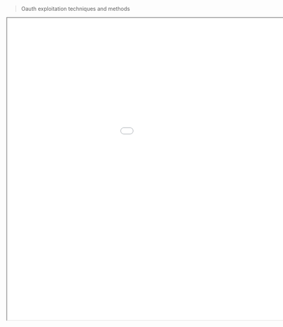 >Oauth exploitation techniques and methods

<iframe src="/images/oauth.pdf" width="1200px" height="800px"></iframe>

